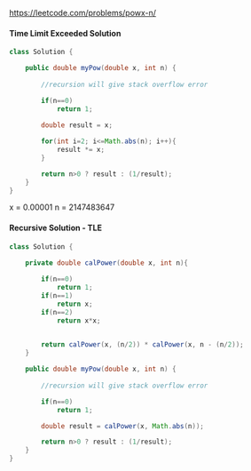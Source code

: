 https://leetcode.com/problems/powx-n/

#### Time Limit Exceeded Solution

```java
class Solution {

    public double myPow(double x, int n) {
        
        //recursion will give stack overflow error

        if(n==0)
            return 1;
        
        double result = x;

        for(int i=2; i<=Math.abs(n); i++){
            result *= x;
        }

        return n>0 ? result : (1/result);
    }
}
```

x = 0.00001
n = 2147483647

#### Recursive Solution - TLE

```java
class Solution {

    private double calPower(double x, int n){
        
        if(n==0)
            return 1;
        if(n==1)
            return x;
        if(n==2)
            return x*x;

        
        return calPower(x, (n/2)) * calPower(x, n - (n/2));
    }

    public double myPow(double x, int n) {
        
        //recursion will give stack overflow error

        if(n==0)
            return 1;

        double result = calPower(x, Math.abs(n));

        return n>0 ? result : (1/result);
    }
}
```